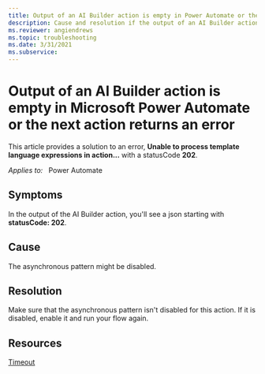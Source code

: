 ```yaml
---
title: Output of an AI Builder action is empty in Power Automate or the next action returns an error
description: Cause and resolution if the output of an AI Builder action is empty in Power Automate or the next action returns an error.
ms.reviewer: angiendrews
ms.topic: troubleshooting
ms.date: 3/31/2021
ms.subservice: 
---
```


# Output of an AI Builder action is empty in Microsoft Power Automate or the next action returns an error
This article provides a solution to an error, **Unable to process template language expressions in action...** with a statusCode **202**.

_Applies to:_ &nbsp; Power Automate

## Symptoms

In the output of the AI Builder action, you'll see a json starting with **statusCode: 202**.

## Cause

The asynchronous pattern might be disabled.

## Resolution

Make sure that the asynchronous pattern isn't disabled for this action. If it is disabled, enable it and run your flow again.

## Resources

[Timeout](/power-automate/limits-and-config#timeout)
